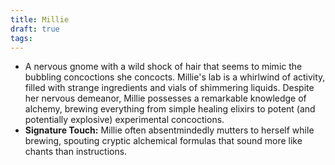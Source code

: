 ```yaml
---
title: Millie
draft: true
tags:
---
```


- A nervous gnome with a wild shock of hair that seems to mimic the bubbling concoctions she concocts. Millie's lab is a whirlwind of activity, filled with strange ingredients and vials of shimmering liquids. Despite her nervous demeanor, Millie possesses a remarkable knowledge of alchemy, brewing everything from simple healing elixirs to potent (and potentially explosive) experimental concoctions.
- **Signature Touch:** Millie often absentmindedly mutters to herself while brewing, spouting cryptic alchemical formulas that sound more like chants than instructions.
